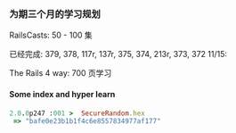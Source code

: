 ### 为期三个月的学习规划


RailsCasts: 50 - 100 集

已经完成: 379, 378, 117r, 137r, 375, 374, 213r, 373, 372
11/15: 



The Rails 4 way: 700 页学习






















#### Some index and hyper learn


```ruby
2.0.0p247 :001 >  SecureRandom.hex
 => "bafe0e23b1b1f4c6e8557834977af177"
```
